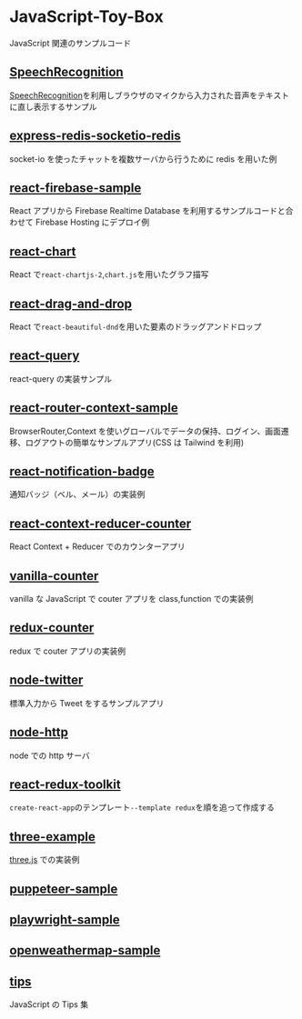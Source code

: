 # JavaScript-Toy-Box

JavaScript 関連のサンプルコード

## [SpeechRecognition](./SpeechRecognition)

[SpeechRecognition](https://developer.mozilla.org/ja/docs/Web/API/SpeechRecognition)を利用しブラウザのマイクから入力された音声をテキストに直し表示するサンプル

## [express-redis-socketio-redis](./express-redis-socketio-redis)

socket-io を使ったチャットを複数サーバから行うために redis を用いた例

## [react-firebase-sample](./react-firebase-sample)

React アプリから Firebase Realtime Database を利用するサンプルコードと合わせて Firebase Hosting にデプロイ例

## [react-chart](./react-chart)

React で`react-chartjs-2`,`chart.js`を用いたグラフ描写

## [react-drag-and-drop](./react-drag-and-drop)

React で`react-beautiful-dnd`を用いた要素のドラッグアンドドロップ

## [react-query](./react-query)

react-query の実装サンプル

## [react-router-context-sample](./react-router-context-sample)

BrowserRouter,Context を使いグローバルでデータの保持、ログイン、画面遷移、ログアウトの簡単なサンプルアプリ(CSS は Tailwind を利用)

## [react-notification-badge](./react-notification-badge)

通知バッジ（ベル、メール）の実装例

## [react-context-reducer-counter](./react-context-reducer-counter)

React Context + Reducer でのカウンターアプリ

## [vanilla-counter](./vanilla-counter)

vanilla な JavaScript で couter アプリを class,function での実装例

## [redux-counter](./redux-counter)

redux で couter アプリの実装例

## [node-twitter](./node-twitter)

標準入力から Tweet をするサンプルアプリ

## [node-http](./node-http)

node での http サーバ

## [react-redux-toolkit](./react-redux-toolkit)

`create-react-app`のテンプレート`--template redux`を順を追って作成する

## [three-example](./three-example)

[three.js](https://threejs.org/) での実装例

## [puppeteer-sample](./puppeteer-sample)

## [playwright-sample](./playwright-sample)

## [openweathermap-sample](./openweathermap-sample)

## [tips](./tips)

JavaScript の Tips 集
